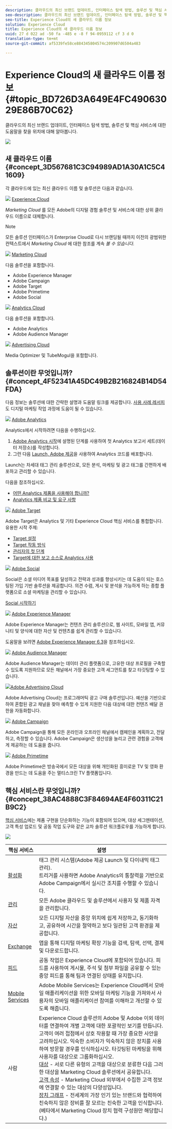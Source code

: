 ```yaml
---
description: 클라우드의 최신 브랜드 업데이트, 인터페이스 탐색 방법, 솔루션 및 핵심 서비스에 대한 도움말을 찾을 위치에 대해 알아봅니다.
seo-description: 클라우드의 최신 브랜드 업데이트, 인터페이스 탐색 방법, 솔루션 및 핵심 서비스에 대한 도움말을 찾을 위치에 대해 알아봅니다.
seo-title: Experience Cloud의 새 클라우드 이름 정보
solution: Experience Cloud
title: Experience Cloud의 새 클라우드 이름 정보
uuid: 27 d 022 ad -50 fa -485 e -8 f 94-0959112 cf 3 d 0
translation-type: tm+mt
source-git-commit: af5339fe58ce884345804574c209907d6504a483

---
```



# Experience Cloud의 새 클라우드 이름 정보 {#topic_BD726D3A649E4FC49063029E86B70C62}

클라우드의 최신 브랜드 업데이트, 인터페이스 탐색 방법, 솔루션 및 핵심 서비스에 대한 도움말을 찾을 위치에 대해 알아봅니다.

![](assets/cloud-pulldown.png)

## 새 클라우드 이름 {#concept_3D567681C3C94989AD1A30A1C5C41609}

각 클라우드에 있는 최신 클라우드 이름 및 솔루션은 다음과 같습니다.

![](assets/experience_cloud_appicon_32.png) [Experience Cloud](https://www.adobe.com/experience-cloud.html?promoid=FZPQZ2HS&mv=other)

*Marketing Cloud* 를 모든 Adobe의 디지털 경험 솔루션 및 서비스에 대한 상위 클라우드 이름으로 대체합니다.

>[!NOTE]
>
>모든 솔루션 인터페이스가 Enterprise Cloud로 다시 브랜딩될 때까지 이전의 광범위한 컨텍스트에서 *Marketing Cloud* 에 대한 참조를 계속 *볼 수 있습니다.*

![](assets/marketingcloud_32.png) [Marketing Cloud](https://www.adobe.com/marketing-cloud.html)

다음 솔루션을 포함합니다.

* Adobe Experience Manager
* Adobe Campaign
* Adobe Target
* Adobe Primetime
* Adobe Social

![](assets/analyticscloud_appicon_32.png) [Analytics Cloud](https://www.adobe.com/data-analytics-cloud.html)

다음 솔루션을 포함합니다.

* Adobe Analytics
* Adobe Audience Manager

![](assets/advertisingcloud_appicon_32.png) [Advertising Cloud](https://www.adobe.com/advertising-cloud.html)

Media Optimizer 및 TubeMogul을 포함합니다.

## 솔루션이란 무엇입니까? {#concept_4F52341A45DC49B2B216824B14D54FDA}

다음 정보는 솔루션에 대한 간략한 설명과 도움말 링크를 제공합니다. [사용 사례 레서피](https://helpx.adobe.com/marketing-cloud/how-to/use-cases.html)도 디지털 마케팅 작업 과정에 도움이 될 수 있습니다.

![](assets/mc_analytics_32.png) [Adobe Analytics](https://marketing.adobe.com/resources/help/en_US/reference/)

Analytics에서 시작하려면 다음을 수행하십시오.

1. [Adobe Analytics 시작](https://marketing.adobe.com/resources/help/en_US/analytics/getting-started/)에 설명된 단계를 사용하여 첫 Analytics 보고서 세트(데이터 저장소)를 작성합니다.
1. 그런 다음 [Launch, Adobe 제공](https://marketing.adobe.com/resources/help/en_US/experience-cloud/launch/)을 사용하여 Analytics 코드를 배포합니다.

Launch는 차세대 태그 관리 솔루션으로, 모든 분석, 마케팅 및 광고 태그를 간편하게 배포하고 관리할 수 있습니다.

다음을 참조하십시오.

* [어떤 Analytics 제품을 사용해야 합니까?](https://marketing.adobe.com/resources/help/en_US/reference/which_analytics_tool.html)
* [Analytics 제품 비교 및 요구 사항](https://marketing.adobe.com/resources/help/en_US/reference/analytics-product-comparison.html)

![](assets/mc_target_32.png) [Adobe Target](https://marketing.adobe.com/resources/help/en_US/target/)

Adobe Target은 Analytics 및 기타 Experience Cloud 핵심 서비스를 통합합니다. 유용한 시작 주제:

* [Target 설정](https://marketing.adobe.com/resources/help/en_US/target/ov/c_seting_up_target.html)
* [Target 작동 방식](https://marketing.adobe.com/resources/help/en_US/target/ov/c_how_target_works.html)
* [관리자의 첫 단계](https://marketing.adobe.com/resources/help/en_US/target/ov/start_target.html)
* [Target에 대한 보고 소스로 Analytics 사용](https://marketing.adobe.com/resources/help/en_US/target/a4t/a4t.html)

![](assets/mc_social_32.png) [Adobe Social](https://marketing.adobe.com/resources/help/en_US/social/)

Social은 소셜 미디어 목표를 달성하고 전략과 성과를 향상시키는 데 도움이 되는 호스팅된 가입 기반 솔루션을 제공합니다. 의견 수렴, 게시 및 분석을 가능하게 하는 종합 플랫폼으로 소셜 마케팅을 관리할 수 있습니다.

[Social 시작하기](https://marketing.adobe.com/resources/help/en_US/social/c_gs.html)

![](assets/mc_experiencemanager_32.png) [Adobe Experience Manager](https://helpx.adobe.com/support/experience-manager/6-3.html)

Adobe Experience Manager는 컨텐츠 관리 솔루션으로, 웹 사이트, 모바일 앱, 커뮤니티 및 양식에 대한 자산 및 컨텐츠를 쉽게 관리할 수 있습니다.

도움말을 보려면 [Adobe Experience Manager 6.3](https://helpx.adobe.com/support/experience-manager/6-3.html)을 참조하십시오.

![](assets/mc_audiencemanager_32.png) [Adobe Audience Manager](https://marketing.adobe.com/resources/help/en_US/aam/)

Adobe Audience Manager는 데이터 관리 플랫폼으로, 고유한 대상 프로필을 구축할 수 있도록 지원하므로 모든 채널에서 가장 중요한 고객 세그먼트를 찾고 타깃팅할 수 있습니다.

![](assets/mc_optimize_32.png)[Adobe Advertising Cloud](https://marketing.adobe.com/resources/help/en_US/media-optimizer/)

Adobe Advertising Cloud는 프로그래머틱 광고 구매 솔루션입니다. 예산을 기반으로 하여 혼합된 광고 채널을 찾아 예측할 수 있게 지원한 다음 대상에 대한 컨텐츠 배달 권한을 자동화합니다.

![](assets/mc_campaign_32.png) [Adobe Campaign](https://helpx.adobe.com/support/campaign.html)

Adobe Campaign을 통해 모든 온라인과 오프라인 채널에서 캠페인을 계획하고, 전달하고, 측정할 수 있습니다. Adobe Campaign은 생산성을 늘리고 관련 경험을 고객에게 제공하는 데 도움을 줍니다.

![](assets/primetime_app_32.png) [Adobe Primetime](https://help.adobe.com/en_US/primetime/)

Adobe Primetime은 방송국에서 모든 대상을 위해 개인화된 흥미로운 TV 및 영화 환경을 만드는 데 도움을 주는 멀티스크린 TV 플랫폼입니다.

## 핵심 서비스란 무엇입니까? {#concept_38AC4888C3F84694AE4F60311C21B9C2}

[핵심 서비스](core-services/core-services.md#concept_07ED1D5C64234E77976E6D572E78FB9C)에는 제품 구현을 단순화하는 기능이 포함되어 있으며, 대상 세그멘테이션, 고객 특성 업로드 및 공동 작업 도구와 같은 교차 솔루션 워크플로우를 가능하게 합니다.

![](assets/core-services.png)

| 핵심 서비스 | 설명 |
|--- |--- |
| [활성화](activation/activation.md) | 태그 관리 시스템(Adobe 제공 Launch 및 다이내믹 태그 관리).<br>트리거를 사용하면 Adobe Analytics의 통찰력을 기반으로 Adobe Campaign에서 실시간 조치를 수행할 수 있습니다. |
| [관리](admin-getting-started/admin-getting-started.md) | 모든 Adobe 클라우드 및 솔루션에서 사용자 및 제품 자격을 관리합니다. |
| [자산](experience-cloud-assets/experience-cloud-assets.md) | 모든 디지털 자산을 중앙 위치에 쉽게 저장하고, 동기화하고, 공유하여 시간을 절약하고 보다 일관된 고객 환경을 제공합니다. |
| [Exchange](exchange.md) | 앱을 통해 디지털 마케팅 확장 기능을 검색, 탐색, 선택, 결제 및 다운로드합니다. |
| [피드](feed.md) | 공동 작업은 Experience Cloud에 포함되어 있습니다. 피드를 사용하여 게시물, 주석 및 첨부 파일을 공유할 수 있는 중앙 피드를 통해 팀과 연결된 상태를 유지합니다. |
| [Mobile Services](https://marketing.adobe.com/resources/help/en_US/mobile/) | Adobe Mobile Services는 Experience Cloud에서 모바일 애플리케이션을 위한 모바일 마케팅 기능을 가져와서 사용자의 모바일 애플리케이션 참여를 이해하고 개선할 수 있도록 해줍니다. |
| 사람 | Experience Cloud 솔루션의 Adobe 및 Adobe 이외 데이터를 연결하여 개별 고객에 대한 포괄적인 보기를 만듭니다. 고객이 여러 접점에서 상호 작용할 때 가장 중요한 사안을 고려하십시오. 익숙한 소비자가 익숙하지 않은 장치를 사용하여 방문할 경우를 인식하십시오. 타깃팅된 마케팅을 위해 사용자를 대상으로 그룹화하십시오.<br>[대상](audience-library/audience-library.md) - 서로 다른 유형의 고객을 대상으로 분류한 다음 그러한 대상을 Marketing Cloud 솔루션에서 공유합니다.<br>[고객 속성](attributes/attributes.md) - Marketing Cloud 외부에서 수집한 고객 정보에 연결할 수 있는 대상의 다양성입니다.<br>[장치 그래프](https://landing.adobe.com/en/na/events/summit/275658-summit-co-op.html) - 전세계의 가장 인기 있는 브랜드와 협력하여 친숙하지 않은 장비를 잘 모르는 친숙한 고객을 인식합니다. (베타에서 Marketing Cloud 장치 협력 구성원만 해당합니다.) |
